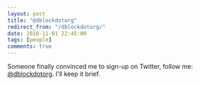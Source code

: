 ```yaml
---
layout: post
title: "@dblockdotorg"
redirect_from: "/dblockdotorg/"
date: 2010-11-01 22:45:00
tags: [people]
comments: true
---
```

Someone finally convinced me to sign-up on Twitter, follow me:  [@dblockdotorg](http://twitter.com/dblockdotorg). I'll keep it brief.


